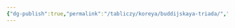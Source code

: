 ```yaml
---
{"dg-publish":true,"permalink":"/tabliczy/koreya/buddijskaya-triada/","dgPassFrontmatter":true}
---
```



